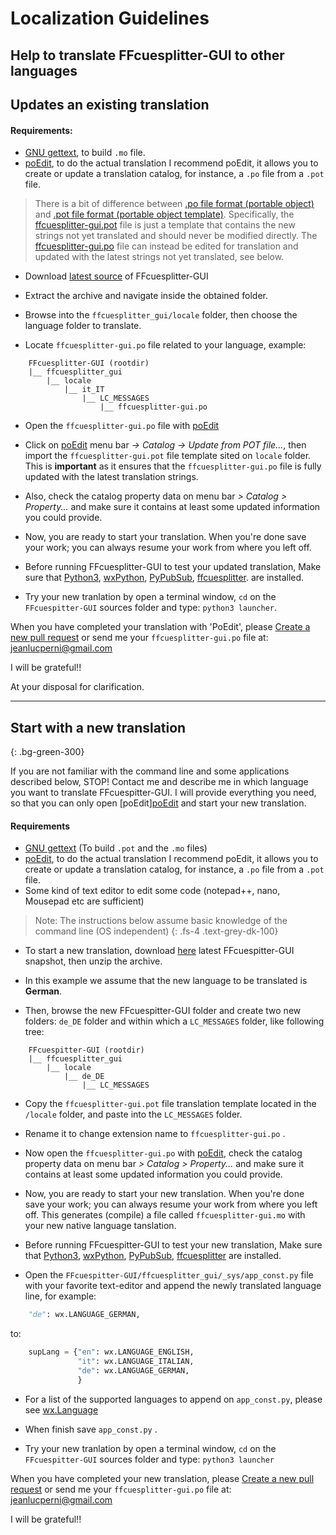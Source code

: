 
# Localization Guidelines

Help to translate FFcuesplitter-GUI to other languages
-----------------

## Updates an existing translation

#### Requirements:
- [GNU gettext](https://www.gnu.org/software/gettext), to build `.mo` file.
- [poEdit](https://poedit.net/), to do the actual translation I recommend poEdit, 
it allows you to create or update a translation catalog, for instance, a `.po` file from 
a `.pot` file.

> There is a bit of difference between [.po file format (portable object)](https://www.gnu.org/software/gettext/manual/html_node/PO-Files.html) 
> and [.pot file format (portable object template)](https://help.phrase.com/help/gettext-template-pot-files). 
> Specifically, the [ffcuesplitter-gui.pot](https://github.com/jeanslack/FFcuesplitter-GUI/blob/main/ffcuesplitter_gui/locale/ffcuesplitter-gui.pot) 
> file is just a template that contains the new strings not yet translated and should 
> never be modified directly. The [ffcuesplitter-gui.po](https://github.com/jeanslack/FFcuesplitter-GUI/blob/main/ffcuesplitter_gui/locale/it_IT/LC_MESSAGES/ffcuesplitter-gui.po) 
> file can instead be edited for translation and updated with the latest strings 
> not yet translated, see below.

- Download [latest source](https://github.com/jeanslack/FFcuesplitter-GUI/archive/refs/heads/main.zip) of FFcuesplitter-GUI

- Extract the archive and navigate inside the obtained folder.

- Browse into the `ffcuesplitter_gui/locale` folder, then choose the language folder to translate.

- Locate `ffcuesplitter-gui.po` file related to your language, example:

``` text
    FFcuesplitter-GUI (rootdir)
    |__ ffcuesplitter_gui
        |__ locale
            |__ it_IT
                |__ LC_MESSAGES
                    |__ ffcuesplitter-gui.po
```
- Open the `ffcuesplitter-gui.po` file with [poEdit](https://poedit.net/) 

- Click on [poEdit](https://poedit.net/) menu bar *-> Catalog -> Update from POT file...*, then 
import the `ffcuesplitter-gui.pot` file template sited on `locale` folder. This is **important** as it 
ensures that the `ffcuesplitter-gui.po` file is fully updated with the latest translation strings.

- Also, check the catalog property data on menu bar *> Catalog > Property...*
and make sure it contains at least some updated information you could provide.

- Now, you are ready to start your translation. When you're done save your work; 
you can always resume your work from where you left off.

- Before running FFcuesplitter-GUI to test your updated translation, Make sure that 
[Python3](https://www.python.org/), [wxPython](https://www.wxpython.org/), 
[PyPubSub](https://pypubsub.readthedocs.io/en/v4.0.3/), [ffcuesplitter](https://pypi.org/project/ffcuesplitter/).
are installed.

- Try your new tranlation by open a terminal window, `cd` on the `FFcuespitter-GUI` 
sources folder and type: `python3 launcher`. 

When you have completed your translation with 'PoEdit', please [Create a new pull 
request](https://github.com/jeanslack/FFcuesplitter-GUI/pulls) or send me your 
`ffcuesplitter-gui.po` file at: <jeanlucperni@gmail.com>   

I will be grateful!!

At your disposal for clarification.

-----------------

## Start with a new translation
{: .bg-green-300}

If you are not familiar with the command line and some applications described below, STOP! 
Contact me and describe me in which language you want to translate FFcuespitter-GUI. I will provide 
everything you need, so that you can only open [poEdit][poEdit](https://poedit.net/) 
and start your new translation. 

#### Requirements
- [GNU gettext](https://www.gnu.org/software/gettext) (To build `.pot` and the 
`.mo` files)
- [poEdit](https://poedit.net/), to do the actual translation I recommend poEdit, 
it allows you to create or update a translation catalog, for instance, a `.po` file from 
a `.pot` file.
- Some kind of text editor to edit some code (notepad++, nano, Mousepad etc are sufficient)

> Note: The instructions below assume basic knowledge of the command line (OS independent)
{: .fs-4 .text-grey-dk-100}

- To start a new translation, download [here](https://github.com/jeanslack/FFcuesplitter-GUI/archive/refs/heads/main.zip) 
latest FFcuespitter-GUI snapshot, then unzip the archive.

- In this example we assume that the new language to be translated is **German**. 

- Then, browse the new FFcuespitter-GUI folder and create two new folders: `de_DE` folder 
and within which a `LC_MESSAGES` folder, like following tree:

```text
    FFcuespitter-GUI (rootdir)
    |__ ffcuesplitter_gui
        |__ locale
            |__ de_DE
                |__ LC_MESSAGES
```
                
- Copy the `ffcuesplitter-gui.pot` file translation template located in the `/locale` 
folder, and paste into the `LC_MESSAGES` folder.

- Rename it to change extension name to `ffcuesplitter-gui.po` . 

- Now open the `ffcuesplitter-gui.po` with [poEdit](https://poedit.net/), check the catalog 
property data on menu bar *> Catalog > Property...* and make sure it contains at least 
some updated information you could provide.

- Now, you are ready to start your new translation. When you're done save your work; 
you can always resume your work from where you left off. This generates (compile) a file called 
`ffcuesplitter-gui.mo` with your new native language tanslation.

- Before running FFcuespitter-GUI to test your new translation, Make sure that 
[Python3](https://www.python.org/), [wxPython](https://www.wxpython.org/), 
[PyPubSub](https://pypubsub.readthedocs.io/en/v4.0.3/), [ffcuesplitter](https://pypi.org/project/ffcuesplitter/)
are installed.

- Open the `FFcuespitter-GUI/ffcuesplitter_gui/_sys/app_const.py` file with your favorite 
text-editor and append the newly translated language line, for example:

```python
    "de": wx.LANGUAGE_GERMAN,
```

to:

```python
    supLang = {"en": wx.LANGUAGE_ENGLISH,
               "it": wx.LANGUAGE_ITALIAN,
               "de": wx.LANGUAGE_GERMAN,
               }
```

- For a list of the supported languages to append on `app_const.py`, please see 
[wx.Language](https://wxpython.org/Phoenix/docs/html/wx.Language.enumeration.html#wx-language)

- When finish save `app_const.py` .

- Try your new tranlation by open a terminal window, `cd` on the `FFcuespitter-GUI` 
sources folder and type: `python3 launcher`

When you have completed your new translation, please [Create a new pull 
request](https://github.com/jeanslack/FFcuesplitter-GUI/pulls) or send me your 
`ffcuesplitter-gui.po` file at: <jeanlucperni@gmail.com> 

I will be grateful!!

